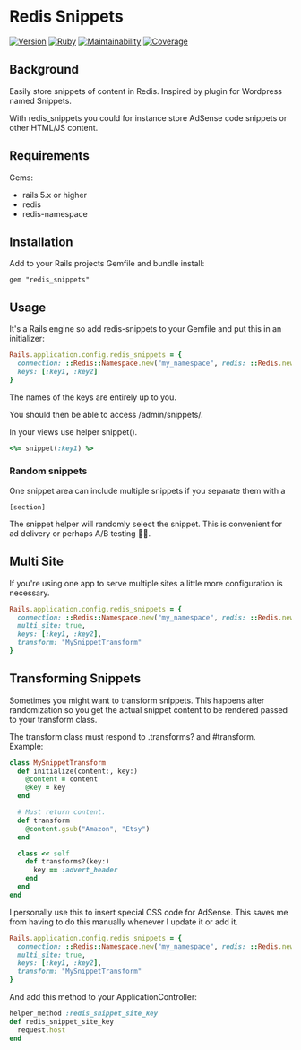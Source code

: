 # Redis Snippets

[![Version](https://img.shields.io/gem/v/redis_snippets.svg?style=flat-square)](https://rubygems.org/gems/redis_snippets)
[![Ruby](https://github.com/wulffeld/redis_snippets/actions/workflows/ci.yml/badge.svg?branch=main)](https://github.com/wulffeld/redis_snippets/actions/workflows/ci.yml)
[![Maintainability](https://img.shields.io/codeclimate/maintainability/wulffeld/redis_snippets?style=flat-square)](https://codeclimate.com/github/wulffeld/redis_snippets)
[![Coverage](https://img.shields.io/codeclimate/coverage/wulffeld/redis_snippets?style=flat-square)](https://codeclimate.com/github/wulffeld/redis_snippets)

## Background

Easily store snippets of content in Redis. Inspired by plugin for Wordpress
named Snippets.

With redis_snippets you could for instance store AdSense code snippets or
other HTML/JS content.

## Requirements

Gems:

* rails 5.x or higher
* redis
* redis-namespace

## Installation

Add to your Rails projects Gemfile and bundle install:

```
gem "redis_snippets"
```

## Usage

It's a Rails engine so add redis-snippets to your Gemfile and put this in an
initializer:

``` ruby
Rails.application.config.redis_snippets = {
  connection: ::Redis::Namespace.new("my_namespace", redis: ::Redis.new),
  keys: [:key1, :key2]
}
```

The names of the keys are entirely up to you.

You should then be able to access /admin/snippets/.

In your views use helper snippet().

``` ruby
<%= snippet(:key1) %>
```

### Random snippets

One snippet area can include multiple snippets if you separate them with a

```
[section]
```

The snippet helper will randomly select the snippet. This is convenient for ad
delivery or perhaps A/B testing 🤷‍♂.

## Multi Site

If you're using one app to serve multiple sites a little more configuration is
necessary.

``` ruby
Rails.application.config.redis_snippets = {
  connection: ::Redis::Namespace.new("my_namespace", redis: ::Redis.new),
  multi_site: true,
  keys: [:key1, :key2],
  transform: "MySnippetTransform"
}
```

## Transforming Snippets

Sometimes you might want to transform snippets. This happens after
randomization so you get the actual snippet content to be rendered passed to
your transform class.

The transform class must respond to .transforms? and #transform. Example:

``` ruby
class MySnippetTransform
  def initialize(content:, key:)
    @content = content
    @key = key
  end

  # Must return content.
  def transform
    @content.gsub("Amazon", "Etsy")
  end

  class << self
    def transforms?(key:)
      key == :advert_header
    end
  end
end
```

I personally use this to insert special CSS code for AdSense. This saves me
from having to do this manually whenever I update it or add it.

``` ruby
Rails.application.config.redis_snippets = {
  connection: ::Redis::Namespace.new("my_namespace", redis: ::Redis.new),
  multi_site: true,
  keys: [:key1, :key2],
  transform: "MySnippetTransform"
}
```

And add this method to your ApplicationController:

``` ruby
helper_method :redis_snippet_site_key
def redis_snippet_site_key
  request.host
end
```
